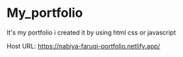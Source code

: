 # My_portfolio
It's my portfolio i created it by using html css or javascript 

Host URL: https://nabiya-faruqi-portfolio.netlify.app/
